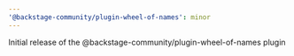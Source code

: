 ```yaml
---
'@backstage-community/plugin-wheel-of-names': minor
---
```


Initial release of the @backstage-community/plugin-wheel-of-names plugin
